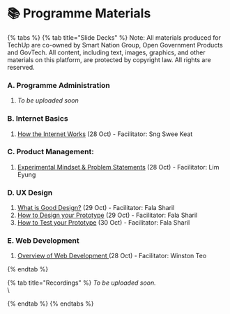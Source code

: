# 📚 Programme Materials



{% tabs %}
{% tab title="Slide Decks" %}
Note: All materials produced for TechUp are co-owned by Smart Nation Group, Open Government Products and GovTech. All content, including text, images, graphics, and other materials on this platform, are protected by copyright law. All rights are reserved.



### A. Programme Administration <a href="#programme-introduction" id="programme-introduction"></a>

1. _To be uploaded soon_

### B. Internet Basics <a href="#overviews" id="overviews"></a>

1. [How the Internet Works](https://docs.google.com/presentation/d/1GVQvkruZ6vdmnqp4WjCyeviegS2t8fa59IGAQm\_Rnoc/edit?usp=drive\_link) (28 Oct) - Facilitator: Sng Swee Keat

### C. Product Management:  <a href="#overviews" id="overviews"></a>

1. [Experimental Mindset & Problem Statements](https://docs.google.com/presentation/d/1\_xbFLXEeEeIJcVuEHWM\_J3F-HdwjYEaz66AmVd-Ento/edit?usp=sharing) (28 Oct) - Facilitator: Lim Eyung

### D. UX Design

1. [What is Good Design?](https://docs.google.com/presentation/d/1c-9LGh2mKncr4dEHeZ-tlCdMFTvg\_EQdNtwo6-vf6po/edit?usp=drive\_link) (29 Oct) - Facilitator: Fala Sharil
2. [How to Design your Prototype](https://docs.google.com/presentation/d/1NOUAnAnJkpwxfBDyPy\_KFaqF4qZ9OaPl06xFAv698jk/edit?usp=drive\_link) (29 Oct) - Facilitator: Fala Sharil
3. [How to Test your Prototype](https://docs.google.com/presentation/d/13R6feMBFI8HpzhbMEHqYY7Q3d6E80Dune4HUYp16bP8/edit?usp=drive\_link) (30 Oct) - Facilitator: Fala Sharil

### E. Web Development&#x20;

1. [Overview of Web Development ](https://docs.google.com/presentation/d/1yLwDaWEF4PfEDlO4AtpjDf8eRjNasNyOwZ7dJfT5RUo/edit?usp=drive\_link)(28 Oct) - Facilitator: Winston Teo


{% endtab %}

{% tab title="Recordings" %}
_To be uploaded soon._ [\
](https://info.techup.live/programme-essentials/detailed-programme-schedule)\

{% endtab %}
{% endtabs %}



